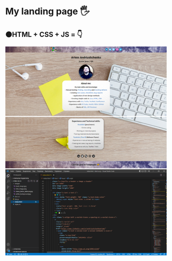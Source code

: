 <h1 align>My landing page 🖐</h1>
<h2>🟠HTML + CSS + JS = 👇</h2>
<img src="images of readme file/1.png" alt="Logo">
<img src="images of readme file/2.png" alt="Logo">
<img src="images of readme file/3.png" alt="Logo">


